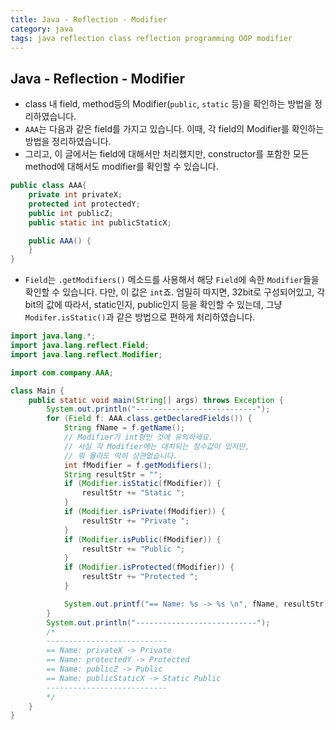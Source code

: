 ```yaml
---
title: Java - Reflection - Modifier
category: java 
tags: java reflection class reflection programming OOP modifier
---
```


## Java - Reflection - Modifier

- class 내 field, method등의 Modifier(`public`, `static` 등)을 확인하는 방법을 정리하였습니다.
- `AAA`는 다음과 같은 field를 가지고 있습니다. 이때, 각 field의 Modifier를 확인하는 방법을 정리하였습니다.
- 그리고, 이 글에서는 field에 대해서만 처리했지만, constructor를 포함한 모든 method에 대해서도 modifier를 확인할 수 있습니다.

```java
public class AAA{
    private int privateX;
    protected int protectedY;
    public int publicZ;
    public static int publicStaticX;

    public AAA() {
    }
}
```

- `Field`는 `.getModifiers()` 메소드를 사용해서 해당 `Field`에 속한 `Modifier`들을 확인할 수 있습니다. 다만, 이 값은 `int`죠. 엄밀히 따지면, 32bit로 구성되어있고, 각 bit의 값에 따라서, static인지, public인지 등을 확인할 수 있는데, 그냥 `Modifer.isStatic()`과 같은 방법으로 편하게 처리하였습니다.

```java
import java.lang.*;
import java.lang.reflect.Field;
import java.lang.reflect.Modifier;

import com.company.AAA;

class Main {
    public static void main(String[] args) throws Exception {
        System.out.println("---------------------------");
        for (Field f: AAA.class.getDeclaredFields()) {
            String fName = f.getName();
            // Modifier가 int형인 것에 유의하세요.
            // 사실 각 Modifier에는 대치되는 정수값이 있지만,
            // 뭐 몰라도 딱히 상관없습니다.
            int fModifier = f.getModifiers();
            String resultStr = "";
            if (Modifier.isStatic(fModifier)) {
                resultStr += "Static ";
            }
            if (Modifier.isPrivate(fModifier)) {
                resultStr += "Private ";
            }
            if (Modifier.isPublic(fModifier)) {
                resultStr += "Public ";
            }
            if (Modifier.isProtected(fModifier)) {
                resultStr += "Protected ";
            }

            System.out.printf("== Name: %s -> %s \n", fName, resultStr);
        }
        System.out.println("---------------------------");
        /*
        ---------------------------
        == Name: privateX -> Private  
        == Name: protectedY -> Protected  
        == Name: publicZ -> Public  
        == Name: publicStaticX -> Static Public  
        ---------------------------
        */
    }
}
```
